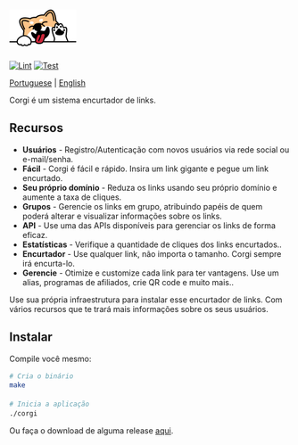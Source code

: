 # ![Corgi](.github/logo.png?raw=true "Corgi logo")

[![Lint](https://github.com/elga-io/corgi/actions/workflows/server.lint.yml/badge.svg)](https://github.com/elga-io/corgi/actions/workflows/server.lint.yml)
[![Test](https://github.com/elga-io/corgi/actions/workflows/server.test.yml/badge.svg)](https://github.com/elga-io/corgi/actions/workflows/server.test.yml)

[Portuguese](./README_pt-br.md) | [English](./README.md)

Corgi é um sistema encurtador de links.

## Recursos

* **Usuários** - Registro/Autenticação com novos usuários via rede social ou e-mail/senha.
* **Fácil** - Corgi é fácil e rápido. Insira um link gigante e pegue um link encurtado.
* **Seu próprio domínio** - Reduza os links usando seu próprio domínio e aumente a taxa de cliques.
* **Grupos** - Gerencie os links em grupo, atribuindo papéis de quem poderá alterar e visualizar informações sobre os links.
* **API** - Use uma das APIs disponíveis para gerenciar os links de forma eficaz.
* **Estatísticas** - Verifique a quantidade de cliques dos links encurtados..
* **Encurtador** - Use qualquer link, não importa o tamanho. Corgi sempre irá encurta-lo.
* **Gerencie** - Otimize e customize cada link para ter vantagens. Use um alias, programas de afiliados, crie QR code e muito mais..

Use sua própria infraestrutura para instalar esse encurtador de links. Com vários recursos que te trará mais informações sobre os seus usuários.

## Instalar

Compile você mesmo:

```bash
# Cria o binário
make

# Inicia a aplicação
./corgi
```

Ou faça o download de alguma release [aqui](https://github.com/elga-io/corgi/releases).
